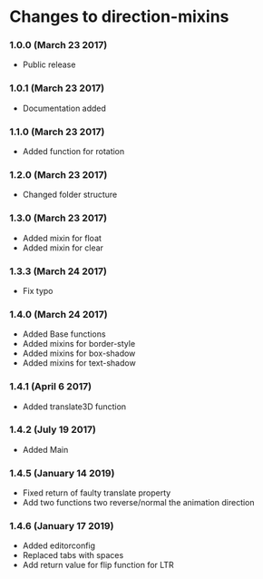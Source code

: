 # Changes to direction-mixins

### 1.0.0 (March 23 2017)

* Public release

### 1.0.1 (March 23 2017)

* Documentation added

### 1.1.0 (March 23 2017)

* Added function for rotation

### 1.2.0 (March 23 2017)

* Changed folder structure

### 1.3.0 (March 23 2017)

* Added mixin for float
* Added mixin for clear

### 1.3.3 (March 24 2017)

* Fix typo

### 1.4.0 (March 24 2017)

* Added Base functions
* Added mixins for border-style
* Added mixins for box-shadow
* Added mixins for text-shadow

### 1.4.1 (April 6 2017)

* Added translate3D function

### 1.4.2 (July 19 2017)

* Added Main

### 1.4.5 (January 14 2019)

* Fixed return of faulty translate property
* Add two functions two reverse/normal the animation direction

### 1.4.6 (January 17 2019)

* Added editorconfig
* Replaced tabs with spaces
* Add return value for flip function for LTR

